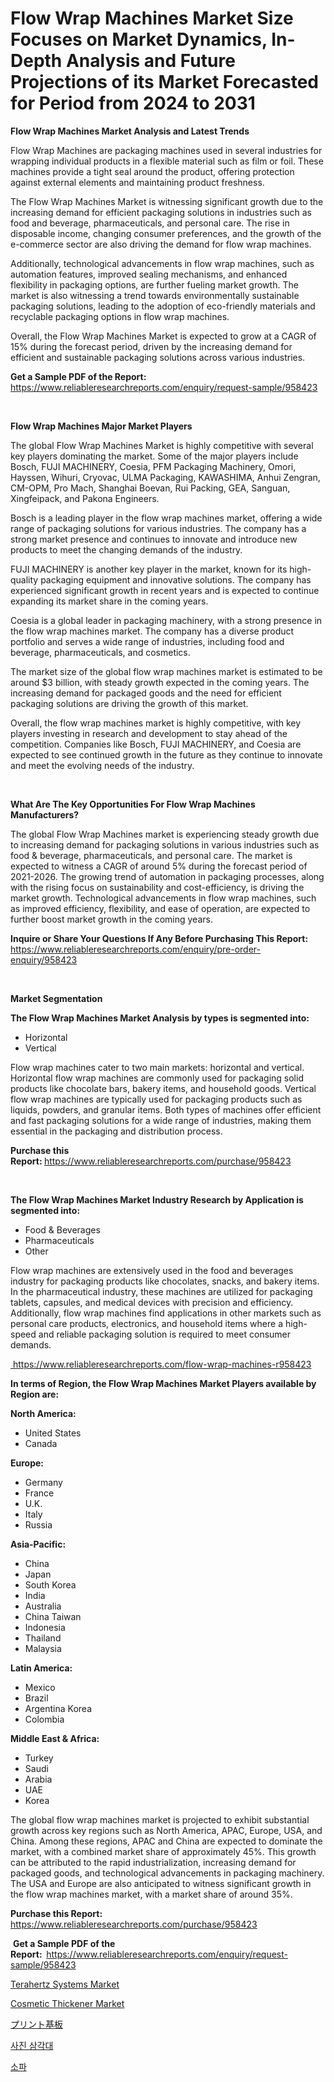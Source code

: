 <p><h1>Flow Wrap Machines Market Size Focuses on Market Dynamics, In-Depth Analysis and Future Projections of its Market Forecasted for Period from 2024 to 2031</h1></p><p><strong>Flow Wrap Machines Market Analysis and Latest Trends</strong></p>
<p><p>Flow Wrap Machines are packaging machines used in several industries for wrapping individual products in a flexible material such as film or foil. These machines provide a tight seal around the product, offering protection against external elements and maintaining product freshness.</p><p>The Flow Wrap Machines Market is witnessing significant growth due to the increasing demand for efficient packaging solutions in industries such as food and beverage, pharmaceuticals, and personal care. The rise in disposable income, changing consumer preferences, and the growth of the e-commerce sector are also driving the demand for flow wrap machines.</p><p>Additionally, technological advancements in flow wrap machines, such as automation features, improved sealing mechanisms, and enhanced flexibility in packaging options, are further fueling market growth. The market is also witnessing a trend towards environmentally sustainable packaging solutions, leading to the adoption of eco-friendly materials and recyclable packaging options in flow wrap machines.</p><p>Overall, the Flow Wrap Machines Market is expected to grow at a CAGR of 15% during the forecast period, driven by the increasing demand for efficient and sustainable packaging solutions across various industries.</p></p>
<p><strong>Get a Sample PDF of the Report:&nbsp;</strong> <a href="https://www.reliableresearchreports.com/enquiry/request-sample/958423">https://www.reliableresearchreports.com/enquiry/request-sample/958423</a></p>
<p>&nbsp;</p>
<p><strong>Flow Wrap Machines Major Market Players</strong></p>
<p><p>The global Flow Wrap Machines Market is highly competitive with several key players dominating the market. Some of the major players include Bosch, FUJI MACHINERY, Coesia, PFM Packaging Machinery, Omori, Hayssen, Wihuri, Cryovac, ULMA Packaging, KAWASHIMA, Anhui Zengran, CM-OPM, Pro Mach, Shanghai Boevan, Rui Packing, GEA, Sanguan, Xingfeipack, and Pakona Engineers.</p><p>Bosch is a leading player in the flow wrap machines market, offering a wide range of packaging solutions for various industries. The company has a strong market presence and continues to innovate and introduce new products to meet the changing demands of the industry.</p><p>FUJI MACHINERY is another key player in the market, known for its high-quality packaging equipment and innovative solutions. The company has experienced significant growth in recent years and is expected to continue expanding its market share in the coming years.</p><p>Coesia is a global leader in packaging machinery, with a strong presence in the flow wrap machines market. The company has a diverse product portfolio and serves a wide range of industries, including food and beverage, pharmaceuticals, and cosmetics.</p><p>The market size of the global flow wrap machines market is estimated to be around $3 billion, with steady growth expected in the coming years. The increasing demand for packaged goods and the need for efficient packaging solutions are driving the growth of this market.</p><p>Overall, the flow wrap machines market is highly competitive, with key players investing in research and development to stay ahead of the competition. Companies like Bosch, FUJI MACHINERY, and Coesia are expected to see continued growth in the future as they continue to innovate and meet the evolving needs of the industry.</p></p>
<p>&nbsp;</p>
<p><strong>What Are The Key Opportunities For Flow Wrap Machines Manufacturers?</strong></p>
<p><p>The global Flow Wrap Machines market is experiencing steady growth due to increasing demand for packaging solutions in various industries such as food & beverage, pharmaceuticals, and personal care. The market is expected to witness a CAGR of around 5% during the forecast period of 2021-2026. The growing trend of automation in packaging processes, along with the rising focus on sustainability and cost-efficiency, is driving the market growth. Technological advancements in flow wrap machines, such as improved efficiency, flexibility, and ease of operation, are expected to further boost market growth in the coming years.</p></p>
<p><strong>Inquire or Share Your Questions If Any Before Purchasing This Report:</strong> <a href="https://www.reliableresearchreports.com/enquiry/pre-order-enquiry/958423">https://www.reliableresearchreports.com/enquiry/pre-order-enquiry/958423</a></p>
<p>&nbsp;</p>
<p><strong>Market Segmentation</strong></p>
<p><strong>The Flow Wrap Machines Market Analysis by types is segmented into:</strong></p>
<p><ul><li>Horizontal</li><li>Vertical</li></ul></p>
<p><p>Flow wrap machines cater to two main markets: horizontal and vertical. Horizontal flow wrap machines are commonly used for packaging solid products like chocolate bars, bakery items, and household goods. Vertical flow wrap machines are typically used for packaging products such as liquids, powders, and granular items. Both types of machines offer efficient and fast packaging solutions for a wide range of industries, making them essential in the packaging and distribution process.</p></p>
<p><strong>Purchase this Report:&nbsp;</strong><a href="https://www.reliableresearchreports.com/purchase/958423">https://www.reliableresearchreports.com/purchase/958423</a></p>
<p>&nbsp;</p>
<p><strong>The Flow Wrap Machines Market Industry Research by Application is segmented into:</strong></p>
<p><ul><li>Food & Beverages</li><li>Pharmaceuticals</li><li>Other</li></ul></p>
<p><p>Flow wrap machines are extensively used in the food and beverages industry for packaging products like chocolates, snacks, and bakery items. In the pharmaceutical industry, these machines are utilized for packaging tablets, capsules, and medical devices with precision and efficiency. Additionally, flow wrap machines find applications in other markets such as personal care products, electronics, and household items where a high-speed and reliable packaging solution is required to meet consumer demands.</p></p>
<p><a href="https://www.reliableresearchreports.com/flow-wrap-machines-r958423">&nbsp;https://www.reliableresearchreports.com/flow-wrap-machines-r958423</a></p>
<p><strong>In terms of Region, the Flow Wrap Machines Market Players available by Region are:</strong></p>
<p>
    <p> <strong> North America: </strong>
        <ul>
            <li>United States</li>
            <li>Canada</li>
        </ul>
        </p> 
    <p> <strong> Europe: </strong>
        <ul>
            <li>Germany</li>
            <li>France</li>
            <li>U.K.</li>
            <li>Italy</li>
            <li>Russia</li>
        </ul>
        </p> 
    <p> <strong> Asia-Pacific: </strong>
        <ul>
            <li>China</li>
            <li>Japan</li>
            <li>South Korea</li>
            <li>India</li>
            <li>Australia</li>
            <li>China Taiwan</li>
            <li>Indonesia</li>
            <li>Thailand</li>
            <li>Malaysia</li>
        </ul>
        </p> 
    <p> <strong> Latin America: </strong>
        <ul>
            <li>Mexico</li>
            <li>Brazil</li>
            <li>Argentina Korea</li>
            <li>Colombia</li>
        </ul>
        </p> 
    <p> <strong> Middle East & Africa: </strong>
        <ul>
            <li>Turkey</li>
            <li>Saudi</li>
            <li>Arabia</li>
            <li>UAE</li>
            <li>Korea</li>
        </ul>
    </p>
    </p>
<p><p>The global flow wrap machines market is projected to exhibit substantial growth across key regions such as North America, APAC, Europe, USA, and China. Among these regions, APAC and China are expected to dominate the market, with a combined market share of approximately 45%. This growth can be attributed to the rapid industrialization, increasing demand for packaged goods, and technological advancements in packaging machinery. The USA and Europe are also anticipated to witness significant growth in the flow wrap machines market, with a market share of around 35%.</p></p>
<p><strong>Purchase this Report: </strong><a href="https://www.reliableresearchreports.com/purchase/958423">https://www.reliableresearchreports.com/purchase/958423</a></p>
<p>&nbsp;<strong>Get a Sample PDF of the Report:&nbsp;&nbsp;</strong><a href="https://www.reliableresearchreports.com/enquiry/request-sample/958423">https://www.reliableresearchreports.com/enquiry/request-sample/958423</a></p>
<p><strong></strong></p>
<p><p><a href="https://github.com/markusgodoy/Market-Research-Report-List-3/blob/main/terahertz-systems-market.md">Terahertz Systems Market</a></p><p><a href="https://issuu.com/reportprime-2/docs/cosmetic-thickener-market-size-2030.pptx">Cosmetic Thickener Market</a></p><p><a href="https://github.com/CloydAbbott2023/Market-Research-Report-List-1/blob/main/119694534844.md">プリント基板</a></p><p><a href="https://github.com/vsap75a286l/Market-Research-Report-List-1/blob/main/831670132089.md">사진 삼각대</a></p><p><a href="https://github.com/Maeennan456456/Market-Research-Report-List-1/blob/main/336332532090.md">소파</a></p></p>
